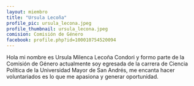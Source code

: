 ```yaml
---
layout: miembro
title: "Ursula Lecoña"
profile_pic: ursula_lecona.jpeg
profile_thumbnail: ursula_lecona.jpeg
comision: Comisión de Género
facebook: profile.php?id=100010754520094
---
```


Hola mi nombre es Ursula Milenca Lecoña Condori y formo parte de la Comisión de Género actualmente soy egresada de la carrera de Ciencia Política de la Universidad Mayor de San Andrés, me encanta hacer voluntariados  es lo que me apasiona y generar oportunidad.
